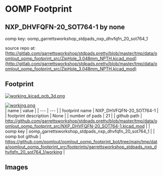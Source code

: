 # OOMP Footprint  
## NXP_DHVFQFN-20_SOT764-1  by none  
  
oomp key: oomp_garrettsworkshop_stdpads_nxp_dhvfqfn_20_sot764_1  
  
source repo at: [http://gitlab.com/garrettsworkshop/stdpads.pretty/blob/master/tmp/data/oomlout_oomp_footprint_src/ZipHole_3.048mm_NPTH.kicad_mod](http://gitlab.com/garrettsworkshop/stdpads.pretty/blob/master/tmp/data/oomlout_oomp_footprint_src/ZipHole_3.048mm_NPTH.kicad_mod)  
## Footprint  
  
[![working_kicad_pcb_3d.png](working_kicad_pcb_3d_600.png)](working_kicad_pcb_3d.png)  
  
[![working.png](working_600.png)](working.png)  
| name | value | 
| --- | --- | 
| footprint name | NXP_DHVFQFN-20_SOT764-1 | 
| footprint description | None | 
| number of pads | 21 | 
| github path | http://github.com/garrettsworkshop/stdpads.pretty/blob/master/tmp/data/oomlout_oomp_footprint_src/NXP_DHVFQFN-20_SOT764-1.kicad_mod | 
| oomp key | oomp_garrettsworkshop_stdpads_nxp_dhvfqfn_20_sot764_1 | 
| oomp bot github | https://github.com/oomlout/oomlout_oomp_footprint_bot/tree/main/tmp/data/oomlout_oomp_footprint_src/footprints/garrettsworkshop_stdpads_nxp_dhvfqfn_20_sot764_1/working | 
## Images  
